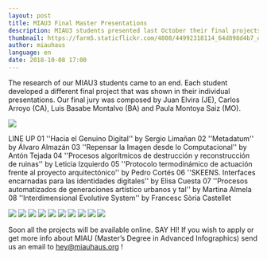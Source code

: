 ```yaml
---
layout: post
title: MIAU3 Final Master Presentations
description: MIAU3 students presented last October their final projects
thumbnail: https://farm5.staticflickr.com/4808/44992318114_64d898d4b7_o_d.jpg
author: miauhaus
language: en
date: 2018-10-08 17:00
---
```

The research of our MIAU3 students came to an end. Each student developed a different final project that was shown in their individual presentations.
Our final jury was composed by Juan Elvira (JE), Carlos Arroyo (CA), Luis Basabe Montalvo (BA) and Paula Montoya Saiz (MO).

![](https://farm2.staticflickr.com/1943/45632315012_7c0b187e63_o_d.jpg)

LINE UP
01 ''Hacia el Genuino Digital'' by Sergio Limañan
02 ''Metadatum'' by Álvaro Almazán
03 ''Repensar la Imagen desde lo Computacional'' by Antón Tejada
04 ''Procesos algorítmicos de destrucción y reconstrucción de ruinas'' by Leticia Izquierdo
05 ''Protocolo termodinámico de actuación frente al proyecto arquitectónico'' by Pedro Cortés 
06 ''SKEENS. Interfaces encarnadas para las identidades digitales'' by Elisa Cuesta
07 ''Procesos automatizados de generaciones artístico urbanos y tal'' by Martina Almela
08 ''Interdimensional Evolutive System'' by Francesc Sòria Castellet 

![](https://farm2.staticflickr.com/1978/44958099034_f891ac6003_o_d.jpg)
![](https://farm5.staticflickr.com/4848/43864833520_12d5848450_o_d.jpg)
![](https://farm2.staticflickr.com/1975/44958100024_8c43ec002b_o_d.jpg)
![](https://farm5.staticflickr.com/4903/43864833000_f07c217213_o_d.jpg)
![](https://farm5.staticflickr.com/4848/43864833520_12d5848450_o_d.jpg)
![](https://farm5.staticflickr.com/4868/44958097584_86a7354d3d_o_d.jpg)
![](https://farm5.staticflickr.com/4831/44958099244_16e7d0e609_o_d.jpg)
![](https://farm5.staticflickr.com/4843/44958099734_6e00777576_o_d.jpg)
![](https://farm5.staticflickr.com/4838/43864832740_98d663c8c4_o_d.jpg)
![](https://farm2.staticflickr.com/1926/43864834910_4669407764_o_d.jpg)

Soon all the projects will be available online. 
SAY HI! If you wish to apply or get more info about MIAU (Master’s Degree in Advanced Infographics) send us an email to hey@miauhaus.org !
